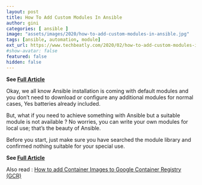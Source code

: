 ```yaml
---
layout: post
title: How To Add Custom Modules In Ansible
author: gini
categories: [ ansible ]
image: "assets/images/2020/how-to-add-custom-modules-in-ansible.jpg"
tags: [ansible, automation, module]
ext_url: https://www.techbeatly.com/2020/02/how-to-add-custom-modules-in-ansible.html
#show-avatar: false
featured: false
hidden: false
---
```


**See [Full Article](https://www.techbeatly.com/2020/02/how-to-add-custom-modules-in-ansible.html)**

Okay, we all know Ansible installation is coming with default modules and you don’t need to download or configure any additional modules for normal cases, Yes batteries already included.

But, what if you need to achieve something with Ansible but a suitable module is not available ? No worries, you can write your own modules for local use; that’s the beauty of Ansible.

Before you start, just make sure you have searched the module library and confirmed nothing suitable for your special use.

**See [Full Article](https://www.techbeatly.com/2020/02/how-to-add-custom-modules-in-ansible.html)**

Also read : [How to add Container Images to Google Container Registry (GCR)](https://www.techbeatly.com/2019/10/adding-container-images-to-google-container-registry-gcr.html/)